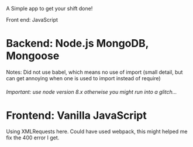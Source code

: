 A Simple app to get your shift done! 

Front end: JavaScript 

<h1> Backend: Node.js MongoDB, Mongoose </h1> 

Notes: Did not use babel, which means no use of import (small detail, but can get 
annoying when one is used to import instead of require)


<h6 color="red"> Important: use node version 8.x otherwise you might run into a glitch...</h6>

<h1> Frontend: Vanilla JavaScript </h1>

Using XMLRequests here. 
Could have used webpack, this might helped me fix the 400 error I get. 
